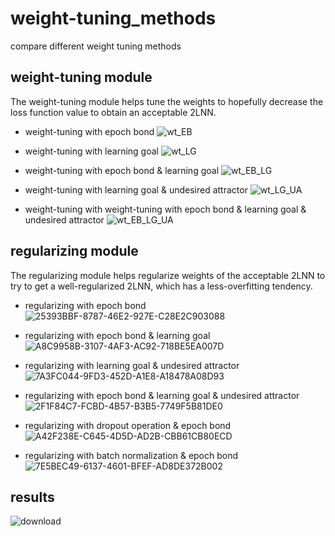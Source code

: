 # weight-tuning_methods
compare different weight tuning methods

## weight-tuning module
The weight-tuning module helps tune the weights to hopefully decrease the
loss function value to obtain an acceptable 2LNN. 
* weight-tuning with epoch bond
![wt_EB](https://github.com/user-attachments/assets/85849e89-c79c-49fa-a619-003f3e652c17)

* weight-tuning with learning goal
![wt_LG](https://github.com/user-attachments/assets/b3764d50-4e31-4183-a075-37d39c3ea993)

* weight-tuning with epoch bond & learning goal
![wt_EB_LG](https://github.com/user-attachments/assets/0a73c3c2-1c23-4960-8708-9f6bfd108620)

* weight-tuning with learning goal & undesired attractor
![wt_LG_UA](https://github.com/user-attachments/assets/d25d39bc-f79f-4416-8468-4902c5cb7f1f)

* weight-tuning with weight-tuning with epoch bond & learning goal & undesired attractor
![wt_EB_LG_UA](https://github.com/user-attachments/assets/5b9a881c-47a5-47f0-9b22-bbac70963f3b)

## regularizing module
The regularizing module helps regularize weights of the acceptable 2LNN to try
to get a well-regularized 2LNN, which has a less-overfitting tendency.
* regularizing with epoch bond
![25393BBF-8787-46E2-927E-C28E2C903088](https://github.com/user-attachments/assets/2bebf5a0-c803-4786-ab6d-21d82f4b8790)

* regularizing with epoch bond & learning goal
![A8C9958B-3107-4AF3-AC92-718BE5EA007D](https://github.com/user-attachments/assets/1f9cf27d-5aa2-491d-a5b5-73eda858bbc4)

* regularizing with learning goal & undesired attractor
![7A3FC044-9FD3-452D-A1E8-A18478A08D93](https://github.com/user-attachments/assets/62b12b86-2dbb-4bf5-9238-98bc31c9b43f)

* regularizing with epoch bond & learning goal & undesired attractor
![2F1F84C7-FCBD-4B57-B3B5-7749F5B81DE0](https://github.com/user-attachments/assets/264f07d0-525c-4bed-aa3f-a6faa154aa38)

* regularizing with dropout operation & epoch bond 
![A42F238E-C645-4D5D-AD2B-CBB61CB80ECD](https://github.com/user-attachments/assets/e120ffbf-9650-46e5-be48-17c9aaa40c48)

* regularizing with batch normalization & epoch bond
![7E5BEC49-6137-4601-BFEF-AD8DE372B002](https://github.com/user-attachments/assets/a10600b2-e604-4ff3-8375-2116012889c1)

## results
![download](https://github.com/user-attachments/assets/f717ac3a-ed05-4fa3-a698-0777efb7f4a0)
